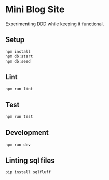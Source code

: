 # Mini Blog Site

Experimenting DDD while keeping it functional.

## Setup

```bash
npm install
npm db:start
npm db:seed
```

## Lint

```bash
npm run lint
```

## Test

```bash
npm run test
```

## Development

```bash
npm run dev
```

## Linting sql files

```bash
pip install sqlfluff
```

